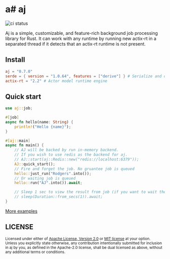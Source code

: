 # a# aj
![ci status](https://github.com/cptrodgers/aj/actions/workflows/test-and-build.yml/badge.svg)

Aj is a simple, customizable, and feature-rich background job processing library for Rust.
It can work with any runtime by running new actix-rt in a separated thread if it detects that an actix-rt runtime is not present.

## Install

```toml
aj = "0.7.0"
serde = { version = "1.0.64", features = ["derive"] } # Serialize and deserialize the job
actix-rt = "2.2" # Actor model runtime engine
```

## Quick start

```rust
use aj::job;

#[job]
async fn hello(name: String) {
    println!("Hello {name}");
}

#[aj::main]
async fn main() {
    // AJ will be backed by run in-memory backend.
    // If you wish to use redis as the backend for aj.
    // AJ::start(aj::Redis::new("redis://localhost:6379"));
    AJ::quick_start();
    // Fire and forget the job. No gruantee job is queued
    hello::just_run("Rodgers".into());
    // Or waiting job is queued
    hello::run("AJ".into()).await;

    // Sleep 1 sec to view the result from job (if you want to wait the job run)
    // sleep(Duration::from_secs(1)).await;
}
```

[More examples](https://github.com/cptrodgers/aj)

## LICENSE

<sup>
Licensed under either of <a href="LICENSE-APACHE">Apache License, Version
2.0</a> or <a href="LICENSE-MIT">MIT license</a> at your option.
</sup>

<br>

<sub>
Unless you explicitly state otherwise, any contribution intentionally submitted
for inclusion in aj by you, as defined in the Apache-2.0 license, shall be
dual licensed as above, without any additional terms or conditions.
</sub>
